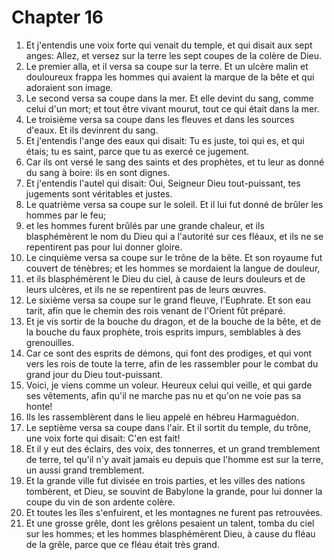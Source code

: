 # Chapter 16

1. Et j'entendis une voix forte qui venait du temple, et qui disait aux sept anges: Allez, et versez sur la terre les sept coupes de la colère de Dieu.
2. Le premier alla, et il versa sa coupe sur la terre. Et un ulcère malin et douloureux frappa les hommes qui avaient la marque de la bête et qui adoraient son image.
3. Le second versa sa coupe dans la mer. Et elle devint du sang, comme celui d'un mort; et tout être vivant mourut, tout ce qui était dans la mer.
4. Le troisième versa sa coupe dans les fleuves et dans les sources d'eaux. Et ils devinrent du sang.
5. Et j'entendis l'ange des eaux qui disait: Tu es juste, toi qui es, et qui étais; tu es saint, parce que tu as exercé ce jugement.
6. Car ils ont versé le sang des saints et des prophètes, et tu leur as donné du sang à boire: ils en sont dignes.
7. Et j'entendis l'autel qui disait: Oui, Seigneur Dieu tout-puissant, tes jugements sont véritables et justes.
8. Le quatrième versa sa coupe sur le soleil. Et il lui fut donné de brûler les hommes par le feu;
9. et les hommes furent brûlés par une grande chaleur, et ils blasphémèrent le nom du Dieu qui a l'autorité sur ces fléaux, et ils ne se repentirent pas pour lui donner gloire.
10. Le cinquième versa sa coupe sur le trône de la bête. Et son royaume fut couvert de ténèbres; et les hommes se mordaient la langue de douleur,
11. et ils blasphémèrent le Dieu du ciel, à cause de leurs douleurs et de leurs ulcères, et ils ne se repentirent pas de leurs œuvres.
12. Le sixième versa sa coupe sur le grand fleuve, l'Euphrate. Et son eau tarit, afin que le chemin des rois venant de l'Orient fût préparé.
13. Et je vis sortir de la bouche du dragon, et de la bouche de la bête, et de la bouche du faux prophète, trois esprits impurs, semblables à des grenouilles.
14. Car ce sont des esprits de démons, qui font des prodiges, et qui vont vers les rois de toute la terre, afin de les rassembler pour le combat du grand jour du Dieu tout-puissant.
15. Voici, je viens comme un voleur. Heureux celui qui veille, et qui garde ses vêtements, afin qu'il ne marche pas nu et qu'on ne voie pas sa honte!
16. Ils les rassemblèrent dans le lieu appelé en hébreu Harmaguédon.
17. Le septième versa sa coupe dans l'air. Et il sortit du temple, du trône, une voix forte qui disait: C'en est fait!
18. Et il y eut des éclairs, des voix, des tonnerres, et un grand tremblement de terre, tel qu'il n'y avait jamais eu depuis que l'homme est sur la terre, un aussi grand tremblement.
19. Et la grande ville fut divisée en trois parties, et les villes des nations tombèrent, et Dieu, se souvint de Babylone la grande, pour lui donner la coupe du vin de son ardente colère.
20. Et toutes les îles s'enfuirent, et les montagnes ne furent pas retrouvées.
21. Et une grosse grêle, dont les grêlons pesaient un talent, tomba du ciel sur les hommes; et les hommes blasphémèrent Dieu, à cause du fléau de la grêle, parce que ce fléau était très grand.

